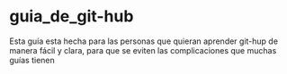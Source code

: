# guia_de_git-hub
Esta guía esta hecha para las personas que quieran aprender git-hup de manera fácil y clara, para que se eviten las complicaciones que muchas guías tienen 

